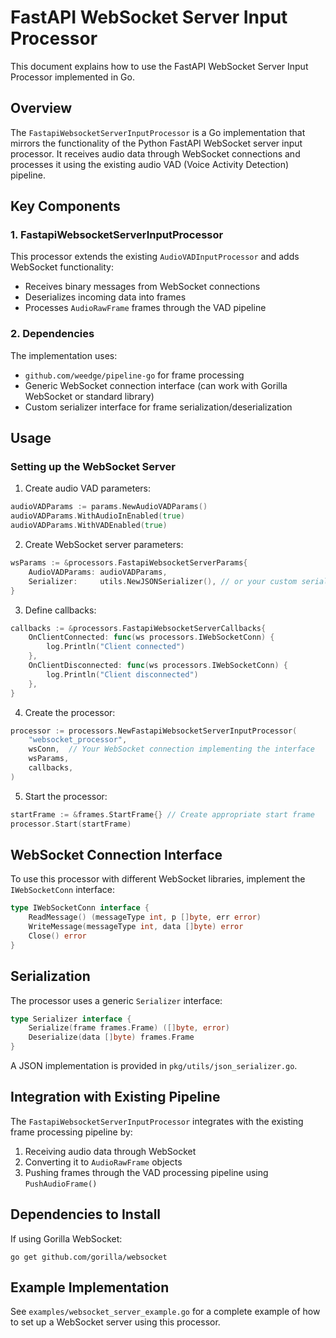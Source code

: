 # FastAPI WebSocket Server Input Processor

This document explains how to use the FastAPI WebSocket Server Input Processor implemented in Go.

## Overview

The `FastapiWebsocketServerInputProcessor` is a Go implementation that mirrors the functionality of the Python FastAPI WebSocket server input processor. It receives audio data through WebSocket connections and processes it using the existing audio VAD (Voice Activity Detection) pipeline.

## Key Components

### 1. FastapiWebsocketServerInputProcessor

This processor extends the existing `AudioVADInputProcessor` and adds WebSocket functionality:

- Receives binary messages from WebSocket connections
- Deserializes incoming data into frames
- Processes `AudioRawFrame` frames through the VAD pipeline

### 2. Dependencies

The implementation uses:
- `github.com/weedge/pipeline-go` for frame processing
- Generic WebSocket connection interface (can work with Gorilla WebSocket or standard library)
- Custom serializer interface for frame serialization/deserialization

## Usage

### Setting up the WebSocket Server

1. Create audio VAD parameters:
```go
audioVADParams := params.NewAudioVADParams()
audioVADParams.WithAudioInEnabled(true)
audioVADParams.WithVADEnabled(true)
```

2. Create WebSocket server parameters:
```go
wsParams := &processors.FastapiWebsocketServerParams{
    AudioVADParams: audioVADParams,
    Serializer:     utils.NewJSONSerializer(), // or your custom serializer
}
```

3. Define callbacks:
```go
callbacks := &processors.FastapiWebsocketServerCallbacks{
    OnClientConnected: func(ws processors.IWebSocketConn) {
        log.Println("Client connected")
    },
    OnClientDisconnected: func(ws processors.IWebSocketConn) {
        log.Println("Client disconnected")
    },
}
```

4. Create the processor:
```go
processor := processors.NewFastapiWebsocketServerInputProcessor(
    "websocket_processor",
    wsConn,  // Your WebSocket connection implementing the interface
    wsParams,
    callbacks,
)
```

5. Start the processor:
```go
startFrame := &frames.StartFrame{} // Create appropriate start frame
processor.Start(startFrame)
```

## WebSocket Connection Interface

To use this processor with different WebSocket libraries, implement the `IWebSocketConn` interface:

```go
type IWebSocketConn interface {
    ReadMessage() (messageType int, p []byte, err error)
    WriteMessage(messageType int, data []byte) error
    Close() error
}
```

## Serialization

The processor uses a generic `Serializer` interface:

```go
type Serializer interface {
    Serialize(frame frames.Frame) ([]byte, error)
    Deserialize(data []byte) frames.Frame
}
```

A JSON implementation is provided in `pkg/utils/json_serializer.go`.

## Integration with Existing Pipeline

The `FastapiWebsocketServerInputProcessor` integrates with the existing frame processing pipeline by:

1. Receiving audio data through WebSocket
2. Converting it to `AudioRawFrame` objects
3. Pushing frames through the VAD processing pipeline using `PushAudioFrame()`

## Dependencies to Install

If using Gorilla WebSocket:
```
go get github.com/gorilla/websocket
```

## Example Implementation

See `examples/websocket_server_example.go` for a complete example of how to set up a WebSocket server using this processor.